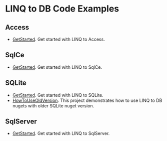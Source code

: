 LINQ to DB Code Examples
========================

Access
------
* [GetStarted](https://github.com/linq2db/examples/tree/master/Access/GetStarted).
   Get started with LINQ to Access.

SqlCe
-----
* [GetStarted](https://github.com/linq2db/examples/tree/master/SqlCe/GetStarted).
   Get started with LINQ to SqlCe.

SQLite
------
* [GetStarted](https://github.com/linq2db/examples/tree/master/SQLite/GetStarted).
   Get started with LINQ to SQLite.
* [HowToUseOldVersion](https://github.com/linq2db/examples/tree/master/SQLite/HowToUseOldVersion).
   This project demonstrates how to use LINQ to DB nugets with older SQLite nuget version.

SqlServer
---------
* [GetStarted](https://github.com/linq2db/examples/tree/master/SqlServer/GetStarted).
   Get started with LINQ to SqlServer.
